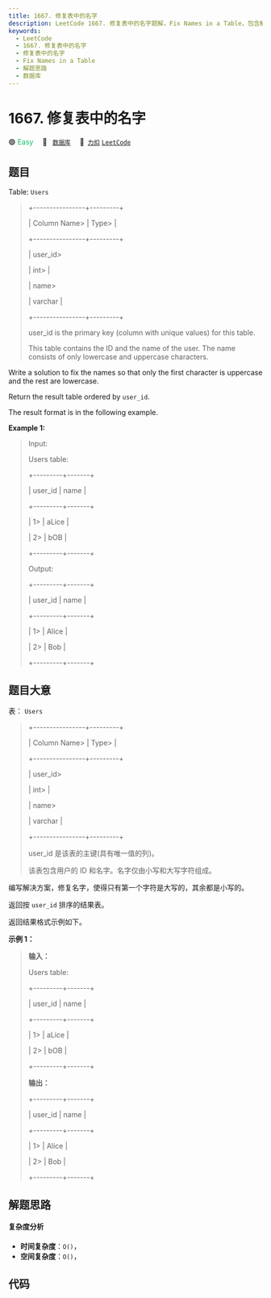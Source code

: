 ```yaml
---
title: 1667. 修复表中的名字
description: LeetCode 1667. 修复表中的名字题解，Fix Names in a Table，包含解题思路、复杂度分析以及完整的 JavaScript 代码实现。
keywords:
  - LeetCode
  - 1667. 修复表中的名字
  - 修复表中的名字
  - Fix Names in a Table
  - 解题思路
  - 数据库
---
```


# 1667. 修复表中的名字

🟢 <font color=#15bd66>Easy</font>&emsp; 🔖&ensp; [`数据库`](/tag/database.md)&emsp; 🔗&ensp;[`力扣`](https://leetcode.cn/problems/fix-names-in-a-table) [`LeetCode`](https://leetcode.com/problems/fix-names-in-a-table)

## 题目

Table: `Users`

> 
> 
> 
> 
> 
> +----------------+---------+
> 
> | Column Name> 
> | Type> 
> |
> 
> +----------------+---------+
> 
> | user_id> 
> > 
> | int> 
>  |
> 
> | name> 
> > 
>    | varchar |
> 
> +----------------+---------+
> 
> user_id is the primary key (column with unique values) for this table.
> 
> This table contains the ID and the name of the user. The name consists of only lowercase and uppercase characters.
> 
> 



Write a solution to fix the names so that only the first character is
uppercase and the rest are lowercase.

Return the result table ordered by `user_id`.

The result format is in the following example.



**Example 1:**

> Input: 
> 
> Users table:
> 
> +---------+-------+
> 
> | user_id | name  |
> 
> +---------+-------+
> 
> | 1> 
>    | aLice |
> 
> | 2> 
>    | bOB   |
> 
> +---------+-------+
> 
> Output: 
> 
> +---------+-------+
> 
> | user_id | name  |
> 
> +---------+-------+
> 
> | 1> 
>    | Alice |
> 
> | 2> 
>    | Bob   |
> 
> +---------+-------+
> 
> 


## 题目大意

表： `Users`

> 
> 
> 
> 
> 
> +----------------+---------+
> 
> | Column Name> 
> | Type> 
> |
> 
> +----------------+---------+
> 
> | user_id> 
> > 
> | int> 
>  |
> 
> | name> 
> > 
>    | varchar |
> 
> +----------------+---------+
> 
> user_id 是该表的主键(具有唯一值的列)。
> 
> 该表包含用户的 ID 和名字。名字仅由小写和大写字符组成。
> 
> 



编写解决方案，修复名字，使得只有第一个字符是大写的，其余都是小写的。

返回按 `user_id` 排序的结果表。

返回结果格式示例如下。



**示例 1：**

> 
> 
> 
> 
> 
> **输入：**
> 
> Users table:
> 
> +---------+-------+
> 
> | user_id | name  |
> 
> +---------+-------+
> 
> | 1> 
>    | aLice |
> 
> | 2> 
>    | bOB   |
> 
> +---------+-------+
> 
> **输出：**
> 
> +---------+-------+
> 
> | user_id | name  |
> 
> +---------+-------+
> 
> | 1> 
>    | Alice |
> 
> | 2> 
>    | Bob   |
> 
> +---------+-------+


## 解题思路

#### 复杂度分析

- **时间复杂度**：`O()`，
- **空间复杂度**：`O()`，

## 代码

```javascript

```